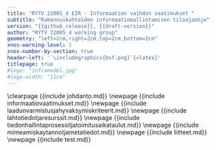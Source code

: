 ```yaml
---
title: "RYTV 22005_4 EIR - Informaation vaihdon vaatimukset "
subtitle: "Rakennuskohteiden informaatiomallintamisen tilaajaohje"
version: "{{github_release}}, {{draft-version}}"
author: "RYTV 22005_4 working group"
geometry: "left=2cm,right=2cm,top=2cm,bottom=2cm"
xnos-warning-level: 1
xnos-number-by-section: true
header-left: '`\includegraphics{bsf.png}`{=latex}'
titlepage: true
#logo: "inframodel.jpg"
#logo-width: "11cm"
---
```

\clearpage
{{include johdanto.md}}
\newpage
{{include informaatiovaatimukset.md}}
\newpage
{{include laadunvarmistusjahyvaksymiskriteerit.md}}
\newpage
{{include lahtotiedotjaresurssit.md}}
\newpage
{{include tiedonhallintaprosessitjatoimitusaikataulut.md}}
\newpage
{{include mimeamiskaytannotjametatiedot.md}}
\newpage
{{include liitteet.md}}
\newpage
{{include test.md}}

